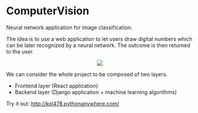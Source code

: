 # ComputerVision
Neural network application for image classification. 

The idea is to use a web application to let users draw digital numbers which can be later 
recognized by a neural network. The outcome is then returned to the user.

<p align="center">
<img src="https://media.giphy.com/media/xVGNVwSllbYir6Md7J/giphy.gif">
</p>

We can consider the whole project to be composed of two layers. 
- Frontend layer (React application)
- Backend layer (Django application + machine learning algorithms)

Try it out: http://kol478.pythonanywhere.com/